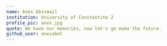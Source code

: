 ```yaml
---
name: Anes Abismail
institution: University of Constantine 2
profile_pic: anes.jpg
quote: We have our memories, now let's go make the future.
github_user: anesabml
---
```

